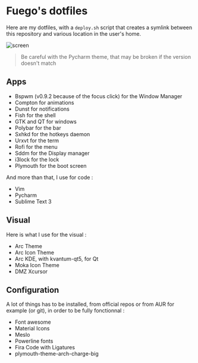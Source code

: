 # Fuego's dotfiles

Here are my dotfiles, with a `deploy.sh` script that creates a symlink between this repository and various location in the user's home.

![screen](https://i.imgur.com/FR9qix1.png)

> Be careful with the Pycharm theme, that may be broken if the version doesn't match

## Apps

* Bspwm (v0.9.2 because of the focus click) for the Window Manager
* Compton for animations
* Dunst for notifications
* Fish for the shell
* GTK and QT for windows
* Polybar for the bar
* Sxhkd for the hotkeys daemon
* Urxvt for the term
* Rofi for the menu
* Sddm for the Display manager
* i3lock for the lock
* Plymouth for the boot screen

And more than that, I use for code :

* Vim
* Pycharm
* Sublime Text 3

## Visual

Here is what I use for the visual :

* Arc Theme
* Arc Icon Theme
* Arc KDE, with kvantum-qt5, for Qt
* Moka Icon Theme
* DMZ Xcursor

## Configuration

A lot of things has to be installed, from official repos or from AUR for example (or git), in order to be fully fonctionnal :

* Font awesome
* Material Icons
* Meslo
* Powerline fonts
* Fira Code with Ligatures
* plymouth-theme-arch-charge-big

